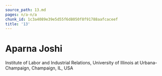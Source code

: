 ```yaml
---
source_path: 13.md
pages: n/a-n/a
chunk_id: 1c3a4089e39e5d55f6d8050f8f91788aafcaceef
title: '13'
---
```

# Aparna Joshi

Institute of Labor and Industrial Relations, University of Illinois at Urbana-Champaign, Champaign, IL, USA
